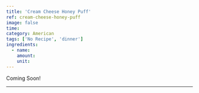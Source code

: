 ```yaml
---
title: 'Cream Cheese Honey Puff'
ref: cream-cheese-honey-puff
image: false
time: 
category: American
tags: ['No Recipe', 'dinner']
ingredients:
  - name: 
    amount: 
    unit: 
---
```


Coming Soon!

---

